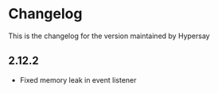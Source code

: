 # Changelog 

This is the changelog for the version maintained by Hypersay

## 2.12.2
  - Fixed memory leak in event listener
